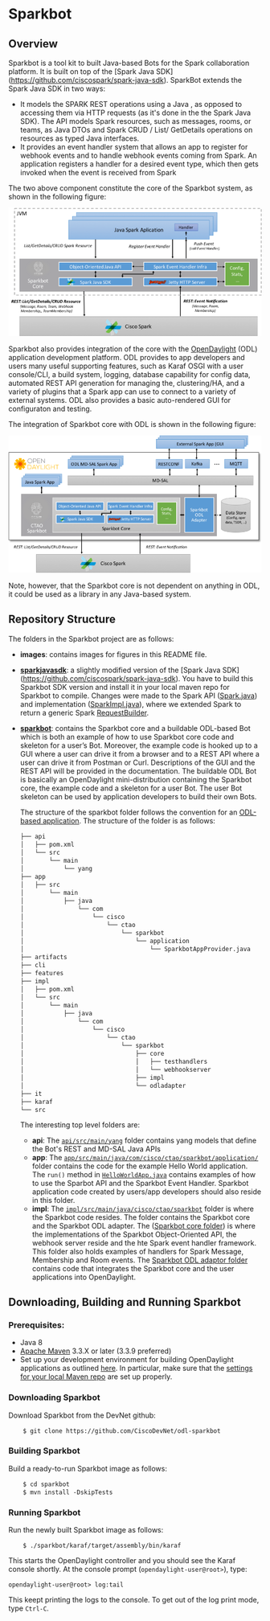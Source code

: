 # Sparkbot
## Overview
Sparkbot is a tool kit to built Java-based Bots for the Spark collaboration platform. It is built on top of the [Spark Java SDK] (https://github.com/ciscospark/spark-java-sdk). SparkBot extends the Spark Java SDK in two ways:
* It models the SPARK REST operations using a Java , as opposed to accessing them via HTTP requests (as it's done in the the Spark Java SDK). The API models Spark resources, such as messages, rooms, or teams, as Java DTOs and Spark CRUD / List/ GetDetails operations on resources as typed Java interfaces. 
* It provides an event handler system that allows an app to register for webhook events and to handle webhook events coming from Spark. An application registers a handler for a desired event type, which then gets invoked when the event is received from Spark

The two above component constitute the core of the Sparkbot system, as shown in the following figure:

![](images/Sparkbot-Overview.png)


Sparkbot also provides integration of the core with the [OpenDaylight](https://wiki.opendaylight.org/view/Main_Page) (ODL) application development platform. ODL provides to app developers and users many useful supporting features, such as Karaf OSGI with a user console/CLI, a build system, logging, database capability for config data, automated REST API generation for managing the, clustering/HA, and a variety of plugins that a Spark app can use to connect to a variety of external systems. ODL also provides a basic auto-rendered GUI for configuraton and testing.  

The integration of Sparkbot core with ODL is shown in the following figure:

![](images/Sparkbot-ODL.png)

Note, however, that the Sparkbot core is not dependent on anything in ODL, it could be used as a library in any Java-based system. 

## Repository Structure
The folders in the Sparkbot project are as follows:
* **images**: contains images for figures in this README file.
* [**sparkjavasdk**](https://github.com/CiscoDevNet/odl-sparkbot/tree/master/sparkjavasdk): a slightly modified version of the [Spark Java SDK] (https://github.com/ciscospark/spark-java-sdk). You have to build this Sparkbot SDK version and install it in your local maven repo for Sparkbot to compile. Changes were made to the Spark API ([Spark.java](https://github.com/CiscoDevNet/odl-sparkbot/tree/master/sparkjavasdk/src/main/java/com/ciscospark/Spark.java)) and implementation ([SparkImpl.java](https://github.com/CiscoDevNet/odl-sparkbot/tree/master/sparkjavasdk/src/main/java/com/ciscospark/SparkImpl.java)), where we extended Spark to return a generic Spark [RequestBuilder](https://github.com/CiscoDevNet/odl-sparkbot/tree/master/sparkjavasdk/src/main/java/com/ciscospark/RequestBuilder.java). 
* [**sparkbot**](https://github.com/CiscoDevNet/odl-sparkbot/tree/master/sparkbot): contains the Sparkbot core and a buildable ODL-based Bot which is both an example of how to use Sparkbot core code and skeleton for a user’s Bot. Moreover, the example code is hooked up to a GUI where a user can drive it from a browser and to a REST API where a user can drive it from Postman or Curl. Descriptions of the GUI and the REST API will be provided in the documentation. The buildable ODL Bot is basically an OpenDaylight mini-distribution containing the Sparkbot core, the example code and a skeleton for a user Bot.  The user Bot skeleton can be used by application developers to build their own Bots. 

  The structure of the sparkbot folder follows the convention for an [ODL-based application](https://wiki.opendaylight.org/view/OpenDaylight_Controller:MD-SAL:Startup_Project_Archetype). The structure of the folder is as follows:
  ```
  ├── api
  │   ├── pom.xml
  │   └── src
  │       └── main
  │           └── yang
  ├── app
  │   ├── src
  │       └── main
  │           ├── java
  │               └── com
  │                   └── cisco
  │                       └── ctao
  │                           └── sparkbot
  │                               └── application
  │                                   └── SparkbotAppProvider.java
  ├── artifacts
  ├── cli
  ├── features
  ├── impl
  │   ├── pom.xml
  │   └── src
  │       └── main
  │           ├── java
  │               └── com
  │                   └── cisco
  │                       └── ctao
  │                           └── sparkbot
  │                               ├── core
  │                               │   ├── testhandlers
  │                               │   └── webhookserver
  │                               ├── impl
  │                               └── odladapter
  ├── it
  ├── karaf
  └── src
  ```
  The interesting top level folders are:
  * **api**: The [`api/src/main/yang`](https://github.com/CiscoDevNet/odl-sparkbot/tree/master/sparkbot/api/src/main/yang) folder contains yang models that define the Bot's REST and MD-SAL Java APIs
  * **app**: The [`app/src/main/java/com/cisco/ctao/sparkbot/application/`](https://github.com/CiscoDevNet/odl-sparkbot/tree/master/sparkbot/app/src/main/java/com/cisco/ctao/sparkbot/application) folder contains the code for the example Hello World application. The `run()` method in [`HelloWorldApp.java`](https://github.com/CiscoDevNet/odl-sparkbot/blob/master/sparkbot/app/src/main/java/com/cisco/ctao/sparkbot/application/HelloWorldApp.java) contains examples of how to use the Sparbot API and the Sparkbot Event Handler. Sparkbot application code created by users/app developers should also reside in this folder. 
  * **impl**: The [`impl/src/main/java/cisco/ctao/sparkbot`](https://github.com/CiscoDevNet/odl-sparkbot/tree/master/sparkbot/impl/src/main/java/com/cisco/ctao/sparkbot) folder is where the Sparkbot code resides. The folder contains   the Sparkbot core and the Sparkbot ODL adapter. The ([Sparkbot core folder](https://github.com/CiscoDevNet/odl-sparkbot/tree/master/sparkbot/impl/src/main/java/com/cisco/ctao/sparkbot/core)) is where the implementations of the Sparkbot Object-Oriented API, the webhook server reside and the hte Spark event handler framework. This folder also holds examples of handlers for Spark Message, Membership and Room events. The [Sparkbot ODL adaptor folder](https://github.com/CiscoDevNet/odl-sparkbot/tree/master/sparkbot/impl/src/main/java/com/cisco/ctao/sparkbot/odladapter) contains code that integrates the Sparkbot core and the user applications into OpenDaylight.

## Downloading, Building and Running Sparkbot
### Prerequisites:
* Java 8
* [Apache Maven](https://maven.apache.org/) 3.3.X or later (3.3.9 preferred)
* Set up your development environment for building OpenDaylight applications as outlined [here](https://wiki.opendaylight.org/view/GettingStarted:Development_Environment_Setup). In particular, make sure that the [settings for your local Maven repo](https://wiki.opendaylight.org/view/GettingStarted:Development_Environment_Setup#Edit_your_.7E.2F.m2.2Fsettings.xml) are set up properly.

### Downloading Sparkbot
Download Sparkbot from the DevNet github:
```
    $ git clone https://github.com/CiscoDevNet/odl-sparkbot
```
### Building Sparkbot
Build a ready-to-run Sparkbot image as follows:
```
    $ cd sparkbot
    $ mvn install -DskipTests
```
### Running Sparkbot
Run the newly built Sparkbot image as follows:
```
    $ ./sparkbot/karaf/target/assembly/bin/karaf
```
This starts the OpenDaylight controller and you should see the Karaf console shortly. At the console prompt (`opendaylight-user@root>`), type:
```
opendaylight-user@root> log:tail
```
This keept printing the logs to the console. To get out of the log print mode, type `Ctrl-C`.
